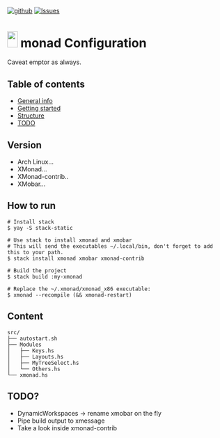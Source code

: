 [![github](https://img.shields.io/badge/git-github-lightgray.svg)](https://github.com/Yann21/xmonad-config) [![Issues](https://img.shields.io/badge/issues-github-green.svg)](https://github.com/Yann21/xmonad-config/issues)
# <img src="https://external-content.duckduckgo.com/iu/?u=https%3A%2F%2Fupload.wikimedia.org%2Fwikipedia%2Fcommons%2F7%2F72%2FXmonad-logo.png&f=1&nofb=1" height="36.5" width="23.5" /> monad Configuration
Caveat emptor as always.

## Table of contents
* [General info](#version)
* [Getting started](#how-to-run)
* [Structure](#content)
* [TODO](#todo)

## Version
* Arch Linux...
* XMonad...
* XMonad-contrib..
* XMobar...

## How to run
```
# Install stack
$ yay -S stack-static

# Use stack to install xmonad and xmobar
# This will send the executables ~/.local/bin, don't forget to add this to your path.
$ stack install xmonad xmobar xmonad-contrib

# Build the project
$ stack build :my-xmonad

# Replace the ~/.xmonad/xmonad_x86 executable:
$ xmonad --recompile (&& xmonad-restart)
```

## Content
```
src/
├── autostart.sh
├── Modules
│   ├── Keys.hs
│   ├── Layouts.hs
│   ├── MyTreeSelect.hs
│   └── Others.hs
└── xmonad.hs
```

## TODO?
* DynamicWorkspaces -> rename xmobar on the fly
* Pipe build output to xmessage
* Take a look inside xmonad-contrib
